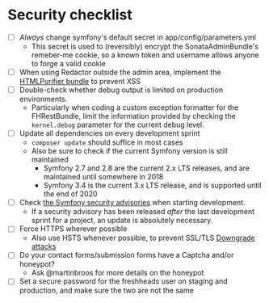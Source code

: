 # Security checklist

 * [ ] *Always* change symfony's default secret in app/config/parameters.yml
     * This secret is used to (reversibly) encrypt the SonataAdminBundle's remeber-me cookie, so a known token and username allows anyone to forge a valid cookie
 * [ ] When using Redactor outside the admin area, implement the [HTMLPurifier bundle](https://github.com/Exercise/HTMLPurifierBundle) to prevent XSS
 * [ ] Double-check whether debug output is limited on production environments.  
     * Particularly when coding a custom exception formatter for the FHRestBundle, limit the information provided by checking the `kernel.debug` parameter for the current debug level.
 * [ ] Update all dependencies on every development sprint
     * `composer update` should suffice in most cases
     * Also be sure to check if the current Symfony version is still maintained 
          * Symfony 2.7 and 2.8 are the current 2.x LTS releases, and are maintained until somewhere in 2018
          * Symfony 3.4 is the current 3.x LTS release, and is supported until the end of 2020 
 * [ ] Check [the Symfony security advisories](https://symfony.com/blog/category/security-advisories) when starting development.
     * If a security advisory has been released *after* the last development sprint for a project, an update is absolutely necessary.
 * [ ] Force HTTPS wherever possible
     * Also use HSTS whenever possible, to prevent SSL/TLS [Downgrade attacks](https://en.wikipedia.org/wiki/Downgrade_attack)
 * [ ] Do your contact forms/submission forms have a Captcha and/or honeypot?
     * Ask @martinbroos for more details on the honeypot
 * [ ] Set a secure password for the freshheads user on staging and production, and make sure the two are not the same
